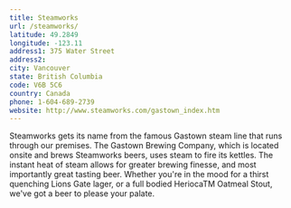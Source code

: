 ```yaml
---
title: Steamworks
url: /steamworks/
latitude: 49.2849
longitude: -123.11
address1: 375 Water Street
address2: 
city: Vancouver
state: British Columbia
code: V6B 5C6
country: Canada
phone: 1-604-689-2739
website: http://www.steamworks.com/gastown_index.htm
---
```

Steamworks gets its name from the famous Gastown steam line that runs through our premises. The Gastown Brewing Company, which is located onsite and brews Steamworks beers, uses steam to fire its kettles. The instant heat of steam allows for greater brewing finesse, and most importantly great tasting beer. Whether you're in the mood for a thirst quenching Lions Gate lager, or a full bodied HeriocaTM Oatmeal Stout, we've got a beer to please your palate.
